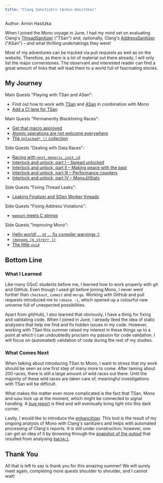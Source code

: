 ```yaml
---
title: "Clang Sanitizers (Armin Hasitzka)"
---
```


Author: Armin Hasitzka

When I joined the Mono voyage in June, I had my mind set on evaluating Clang's [ThreadSanitizer](https://clang.llvm.org/docs/ThreadSanitizer.html) ("TSan") and, optionally, Clang's [AddressSanitizer](https://clang.llvm.org/docs/AddressSanitizer.html) ("ASan") &ndash; and what thrilling undertakings they were!

Most of my adventures can be tracked via pull requests as well as on the website. Therefore, as there is a lot of material out there already, I will only list the major cornerstones. The observant and interested reader can find a great amount of links that will lead them to a world full of fascinating stories.

## My Journey

Main Quests "Playing with TSan and ASan":
* Find out how to work with [TSan](/docs/debug+profile/clang/threadsanitizer/) and [ASan](/docs/debug+profile/clang/addresssanitizer/) in combination with Mono
* [Add a CI lane for TSan](https://github.com/mono/mono/pull/5254)

Main Quests "Permanently Blacklisting Races":
* [Get that macro approved](https://github.com/mono/mono/pull/5191)
* [Atomic operations are not welcome everywhere](https://github.com/mono/mono/pull/5255)
* [The `Unlocked* ()` collection](https://github.com/mono/mono/pull/5310)

Side Quests "Dealing with Data Races":
* [Racing with `next_generic_inst_id`](https://github.com/mono/mono/pull/5299)
* [Interlock and unlock, part I &ndash; Spread unlocked](https://github.com/mono/mono/pull/5381)
* [Interlock and unlock, part II &ndash; Making peace with the past](https://github.com/mono/mono/pull/5387)
* [Interlock and unlock, part III &ndash; Performance counters](https://github.com/mono/mono/pull/5413)
* [Interlock and unlock, part IV &ndash; MonoJitStats](https://github.com/mono/mono/pull/5437)

Side Quests "Fixing Thread Leaks":
* [Leaking Finalizer and SGen Worker threads](https://github.com/mono/mono/pull/5284)

Side Quests "Fixing Address Violations":
* [`memset` meets C strings](https://github.com/mono/mono/pull/5285)

Side Quests "Improving Mono":
* [Hello world! ... or ... fix compiler warnings :)](https://github.com/mono/mono/pull/5064)
* [`(monoeg_)g_strerr ()`](https://github.com/mono/mono/pull/5323)
* [The little `void`](https://github.com/mono/mono/pull/5438)

## Bottom Line

### What I Learned

Like many GSoC students before me, I learned how to work properly with git and GitHub. Even though I used git before joining Mono, I never went further than `checkout`, `commit` and `merge`. Working with GitHub and pull requests introduced me to `rebase -i`, which opened up a colourful new universe full of unexpected possibilities.

Apart from git(Hub), I also learned that obviously, I have a thing for fixing and validating code. When I joined in June, I already liked the idea of static analysers that help me find and fix hidden issues in my code. However, working with TSan this summer raised my interest in these things up to a point at which I can undoubtedly proclaim my passion for code validation. I will focus on (automated) validation of code during the rest of my studies.

### What Comes Next

When talking about introducing TSan to Mono, I want to stress that my work should be seen as one first step of many more to come. After taming about 200 races, there is still a large amount of wild races out there. Until the majority of these wild races are taken care of, meaningful investigations with TSan will be difficult.

What makes the matter even more complicated is the fact that TSan, Mono and `make` lock up at the moment, which might be connected to signal handling. A [bug report](https://bugzilla.xamarin.com/show_bug.cgi?id=58819) is filed and will eventually bring light into this dark corner.

Lastly, I would like to introduce the [enhancitizer](https://github.com/cherusker/enhancitizer). This tool is the result of my ongoing analysis of Mono with Clang's sanitizers and helps with automated processing of Clang's reports. It is still under construction; however, one can get an idea of it by browsing through the [snapshot of the output](/files/gsoc-2017-clang-sanitizers-enhancitizer.zip) that resulted from analysing [`9a634c1`](https://github.com/mono/mono/commit/9a634c1810aad46d30a674f3a97ab263dcd4272e).

## Thank You

All that is left to say is thank you for this amazing summer! We will surely meet again, completing more quests shoulder to shoulder, and I cannot wait!
